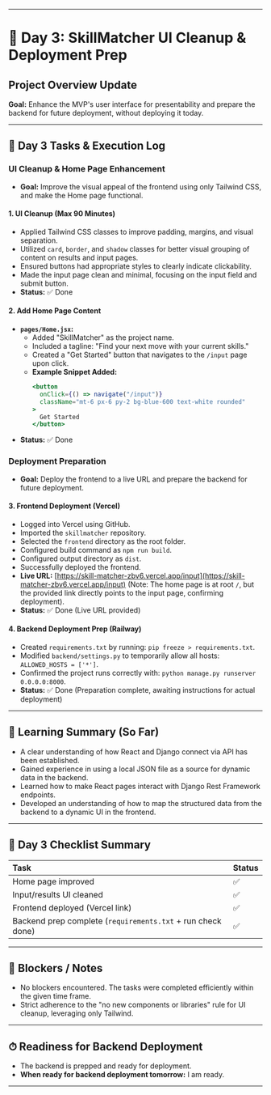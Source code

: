 
-----

# 🚀 Day 3: SkillMatcher UI Cleanup & Deployment Prep

## Project Overview Update

**Goal:** Enhance the MVP's user interface for presentability and prepare the backend for future deployment, without deploying it today.

-----

## 🔧 Day 3 Tasks & Execution Log

### UI Cleanup & Home Page Enhancement

  - **Goal:** Improve the visual appeal of the frontend using only Tailwind CSS, and make the Home page functional.

#### 1\. UI Cleanup (Max 90 Minutes)

  - Applied Tailwind CSS classes to improve padding, margins, and visual separation.
  - Utilized `card`, `border`, and `shadow` classes for better visual grouping of content on results and input pages.
  - Ensured buttons had appropriate styles to clearly indicate clickability.
  - Made the input page clean and minimal, focusing on the input field and submit button.
  - **Status:** ✅ Done

#### 2\. Add Home Page Content

  - **`pages/Home.jsx`:**
      - Added "SkillMatcher" as the project name.
      - Included a tagline: "Find your next move with your current skills."
      - Created a "Get Started" button that navigates to the `/input` page upon click.
      - **Example Snippet Added:**
        ```jsx
        <button
          onClick={() => navigate("/input")}
          className="mt-6 px-6 py-2 bg-blue-600 text-white rounded"
        >
          Get Started
        </button>
        ```
  - **Status:** ✅ Done

### Deployment Preparation

  - **Goal:** Deploy the frontend to a live URL and prepare the backend for future deployment.

#### 3\. Frontend Deployment (Vercel)

  - Logged into Vercel using GitHub.
  - Imported the `skillmatcher` repository.
  - Selected the `frontend` directory as the root folder.
  - Configured build command as `npm run build`.
  - Configured output directory as `dist`.
  - Successfully deployed the frontend.
  - **Live URL:** [https://skill-matcher-zbv6.vercel.app/input](https://skill-matcher-zbv6.vercel.app/input) (Note: The home page is at root `/`, but the provided link directly points to the input page, confirming deployment).
  - **Status:** ✅ Done (Live URL provided)

#### 4\. Backend Deployment Prep (Railway)

  - Created `requirements.txt` by running: `pip freeze > requirements.txt`.
  - Modified `backend/settings.py` to temporarily allow all hosts: `ALLOWED_HOSTS = ['*']`.
  - Confirmed the project runs correctly with: `python manage.py runserver 0.0.0.0:8000`.
  - **Status:** ✅ Done (Preparation complete, awaiting instructions for actual deployment)

-----

## 🧠 Learning Summary (So Far)

  - A clear understanding of how React and Django connect via API has been established.
  - Gained experience in using a local JSON file as a source for dynamic data in the backend.
  - Learned how to make React pages interact with Django Rest Framework endpoints.
  - Developed an understanding of how to map the structured data from the backend to a dynamic UI in the frontend.

-----

## 🧩 Day 3 Checklist Summary

| Task                              | Status |
| :-------------------------------- | :----- |
| Home page improved                | ✅     |
| Input/results UI cleaned          | ✅     |
| Frontend deployed (Vercel link)   | ✅     |
| Backend prep complete (`requirements.txt` + run check done) | ✅     |

-----

## 🚧 Blockers / Notes

  - No blockers encountered. The tasks were completed efficiently within the given time frame.
  - Strict adherence to the "no new components or libraries" rule for UI cleanup, leveraging only Tailwind.

-----

## ⏱ Readiness for Backend Deployment

  - The backend is prepped and ready for deployment.
  - **When ready for backend deployment tomorrow:** I am ready.

-----